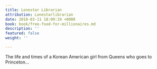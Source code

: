 ```yaml
---
title: Lonestar Librarian
attribution: Lonestarlibrarian
date: 2018-03-11 18:09:19 +0000
book: book/free-food-for-millionaires.md
description: ''
featured: false
weight: ''

---
```

The life and times of a Korean American girl from Queens who goes to Princeton…